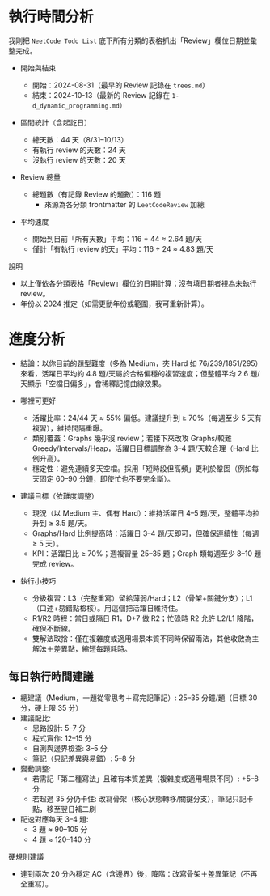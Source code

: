 # 執行時間分析
我剛把 `NeetCode Todo List` 底下所有分類的表格抓出「Review」欄位日期並彙整完成。

- 開始與結束
  - 開始：2024-08-31（最早的 Review 記錄在 `trees.md`）
  - 結束：2024-10-13（最新的 Review 記錄在 `1-d_dynamic_programming.md`）

- 區間統計（含起訖日）
  - 總天數：44 天（8/31–10/13）
  - 有執行 review 的天數：24 天
  - 沒執行 review 的天數：20 天

- Review 總量
  - 總題數（有記錄 Review 的題數）：116 題
    - 來源為各分類 frontmatter 的 `LeetCodeReview` 加總

- 平均速度
  - 開始到目前「所有天數」平均：116 ÷ 44 ≈ 2.64 題/天
  - 僅計「有執行 review 的天」平均：116 ÷ 24 ≈ 4.83 題/天

說明
- 以上僅依各分類表格「Review」欄位的日期計算；沒有填日期者視為未執行 review。
- 年份以 2024 推定（如需更動年份或範圍，我可重新計算）。

# 進度分析
- 結論：以你目前的題型難度（多為 Medium，夾 Hard 如 76/239/1851/295）來看，活躍日平均約 4.8 題/天屬於合格偏穩的複習速度；但整體平均 2.6 題/天顯示「空檔日偏多」，會稀釋記憶曲線效果。

- 哪裡可更好
  - 活躍比率：24/44 天 ≈ 55% 偏低。建議提升到 ≥ 70%（每週至少 5 天有複習），維持間隔重曝。
  - 類別覆蓋：Graphs 幾乎沒 review；若接下來改攻 Graphs/較難 Greedy/Intervals/Heap，活躍日目標調整為 3–4 題/天較合理（Hard 比例升高）。
  - 穩定性：避免連續多天空檔。採用「短時段但高頻」更利於鞏固（例如每天固定 60–90 分鐘，即使忙也不要完全斷）。

- 建議目標（依難度調整）
  - 現況（以 Medium 主、偶有 Hard）：維持活躍日 4–5 題/天，整體平均拉升到 ≥ 3.5 題/天。
  - Graphs/Hard 比例提高時：活躍日 3–4 題/天即可，但確保連續性（每週 ≥ 5 天）。
  - KPI：活躍日比 ≥ 70%；週複習量 25–35 題；Graph 類每週至少 8–10 題完成 review。

- 執行小技巧
  - 分級複習：L3（完整重寫）留給薄弱/Hard；L2（骨架+關鍵分支）；L1（口述+易錯點檢核）。用這個把活躍日維持住。
  - R1/R2 時程：當日或隔日 R1，D+7 做 R2；忙碌時 R2 允許 L2/L1 降階，確保不斷線。
  - 雙解法取捨：僅在複雜度或適用場景本質不同時保留兩法，其他收斂為主解法＋差異點，縮短每題耗時。

## 每日執行時間建議
- 總建議（Medium，一題從零思考＋寫完記筆記）: 25–35 分鐘/題（目標 30 分，硬上限 35 分）
- 建議配比:
  - 思路設計: 5–7 分
  - 程式實作: 12–15 分
  - 自測與邊界檢查: 3–5 分
  - 筆記（只記差異與易錯）: 5–8 分
- 變動調整:
  - 若需記「第二種寫法」且確有本質差異（複雜度或適用場景不同）: +5–8 分
  - 若超過 35 分仍卡住: 改寫骨架（核心狀態轉移/關鍵分支），筆記只記卡點，移至翌日補二刷
- 配速對應每天 3–4 題:
  - 3 題 ≈ 90–105 分
  - 4 題 ≈ 120–140 分

硬規則建議
- 達到兩次 20 分內穩定 AC（含邊界）後，降階：改寫骨架＋差異筆記（不再全重寫）。